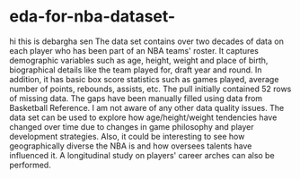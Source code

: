 # eda-for-nba-dataset-
hi this is debargha sen 
The data set contains over two decades of data on each player who has been part of an NBA teams' roster. 
It captures demographic variables such as age, height, weight and place of birth, biographical details like the team played for, 
draft year and round. In addition, it has basic box score statistics such as games played, average number of points, rebounds, assists, etc.
The pull initially contained 52 rows of missing data. The gaps have been manually filled using data from Basketball Reference. 
I am not aware of any other data quality issues.
The data set can be used to explore how age/height/weight tendencies have changed over time due to changes in game philosophy and player development strategies. 
Also, it could be interesting to see how geographically diverse the NBA is and how oversees talents have influenced it. 
A longitudinal study on players' career arches can also be performed.
